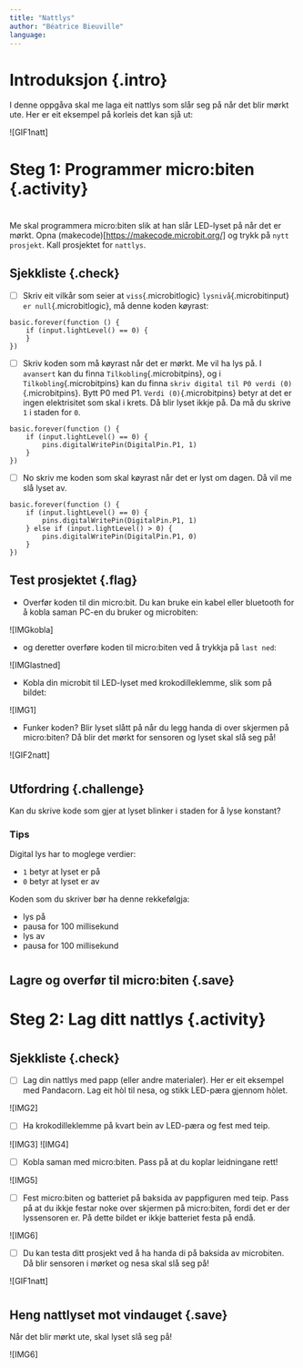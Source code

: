 ```yaml
---
title: "Nattlys"
author: "Béatrice Bieuville" 
language: 
---
```



# Introduksjon {.intro}

I denne oppgåva skal me laga eit nattlys som slår seg på når det blir mørkt ute. Her er eit eksempel på korleis det kan sjå ut:

![GIF1natt]


# Steg 1: Programmer micro:biten {.activity}
#

Me skal programmera micro:biten slik at han slår LED-lyset på når det er mørkt. Opna (makecode)[https://makecode.microbit.org/] og trykk på `nytt prosjekt`. Kall prosjektet for `nattlys`.

## Sjekkliste {.check}

- [ ] Skriv eit vilkår som seier at `viss`{.microbitlogic} `lysnivå`{.microbitinput} `er null`{.microbitlogic}, må denne koden køyrast:

```microbit
basic.forever(function () {
    if (input.lightLevel() == 0) {
    }
})
```

- [ ] Skriv koden som må køyrast når det er mørkt. Me vil ha lys på. I `avansert` kan du finna `Tilkobling`{.microbitpins}, og i `Tilkobling`{.microbitpins} kan du finna `skriv digital til P0 verdi (0)`{.microbitpins}. Bytt P0 med P1. `Verdi (0)`{.microbitpins} betyr at det er ingen elektrisitet som skal i krets. Då blir lyset ikkje på. Da må du skrive `1` i staden for `0`.

```microbit
basic.forever(function () {
    if (input.lightLevel() == 0) {
        pins.digitalWritePin(DigitalPin.P1, 1)
    }
})
```

- [ ] No skriv me koden som skal køyrast når det er lyst om dagen. Då vil me slå lyset av.

```microbit
basic.forever(function () {
    if (input.lightLevel() == 0) {
        pins.digitalWritePin(DigitalPin.P1, 1)
    } else if (input.lightLevel() > 0) {
        pins.digitalWritePin(DigitalPin.P1, 0)
    }
})
```

## Test prosjektet {.flag}
- Overfør koden til din micro:bit. Du kan bruke ein kabel eller bluetooth for å kobla saman PC-en du bruker og microbiten:

![IMGkobla]

- og deretter overføre koden til micro:biten ved å trykkja på `last ned`:

![IMGlastned]

- Kobla din microbit til LED-lyset med krokodilleklemme, slik som på bildet: 

![IMG1]

- Funker koden? Blir lyset slått på når du legg handa di over skjermen på micro:biten? Då blir det mørkt for sensoren og lyset skal slå seg på!

![GIF2natt]

#

## Utfordring {.challenge}
Kan du skrive kode som gjer at lyset blinker i staden for å lyse konstant?

### Tips
Digital lys har to moglege verdier: 
- `1` betyr at lyset er på
- `0` betyr at lyset er av

Koden som du skriver bør ha denne rekkefølgja:
- lys på
- pausa for 100 millisekund
- lys av
- pausa for 100 millisekund

#

## Lagre og overfør til micro:biten {.save}
#

# Steg 2: Lag ditt nattlys {.activity}
#

## Sjekkliste {.check}

- [ ] Lag din nattlys med papp (eller andre materialer). Her er eit eksempel med Pandacorn. Lag eit hòl til nesa, og stikk LED-pæra gjennom hòlet.

![IMG2]

- [ ] Ha krokodilleklemme på kvart bein av LED-pæra og fest med teip.

![IMG3]
![IMG4]

- [ ] Kobla saman med micro:biten. Pass på at du koplar leidningane rett!

![IMG5]

- [ ] Fest micro:biten og batteriet på baksida av pappfiguren med teip. Pass på at du ikkje festar noke over skjermen på micro:biten, fordi det er der lyssensoren er. På dette bildet er ikkje batteriet festa på endå.

![IMG6]

- [ ] Du kan testa ditt prosjekt ved å ha handa di på baksida av microbiten. Då blir sensoren i mørket og nesa skal slå seg på!
 
![GIF1natt]

#
## Heng nattlyset mot vindauget {.save}

Når det blir mørkt ute, skal lyset slå seg på!

![IMG6]
